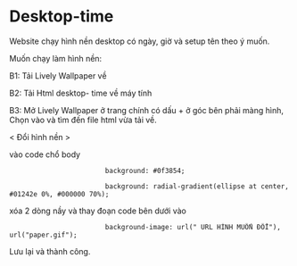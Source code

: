 # Desktop-time

Website chạy hình nền desktop có ngày, giờ và setup tên theo ý muốn.

Muốn chạy làm hình nền: 

B1: Tải Lively Wallpaper về 

B2: Tải Html desktop- time về máy tính

B3: Mở Lively Wallpaper ở trang chính có dấu + ở góc bên phải màng hình, Chọn vào và tìm đến file html vừa tải về.

< Đổi hình nền >

vào code  chổ  body          

                            background: #0f3854;
                            
                            background: radial-gradient(ellipse at center, #01242e 0%, #000000 70%); 
                            
xóa 2 dòng nầy và thay đoạn code bên dưới vào

                            background-image: url(" URL HÌNH MUỐN ĐỔI"), url("paper.gif");

Lưu lại và thành công.
